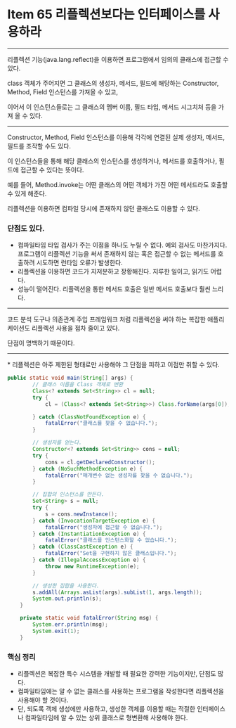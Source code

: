 # Item 65 리플렉션보다는 인터페이스를 사용하라

--------------------------------------------
리플렉션 기능(java.lang.reflect)을 이용하면 프로그램에서 임의의 클래스에 접근할 수 있다. 

class 객체가 주어지면 그 클래스의 생성자, 메서드, 필드에 해당하는 Constructor, Method, Field 인스턴스를 가져올 수 있고,

이어서 이 인스턴스들로는 그 클래스의 멤버 이름, 필드 타입, 메서드 시그치처 등을 가져 올 수 있다. 

<hr>

Constructor, Method, Field 인스턴스를 이용해 각각에 연결된 실제 생성자, 메서드, 필드를 조작할 수도 있다. 

이 인스턴스들을 통해 해당 클래스의 인스턴스를 생성하거나, 메서드를 호출하거나, 필드에 접근할 수 있다는 뜻이다. 

예를 들어, Method.invoke는 어떤 클래스의 어떤 객체가 가진 어떤 메서드라도 호출할 수 있게 해준다. 

리플렉션을 이용하면 컴파일 당시에 존재하지 않던 클래스도 이용할 수 있다. 

### 단점도 있다.

* 컴파일타임 타입 검사가 주는 이점을 하나도 누릴 수 없다. 예외 검사도 마찬가지다. 프로그램이 리플렉션 기능을 써서 존재하지 않는 혹은 접근할 수 없는 메서드를 호출하려 시도하면 런타임 오류가 발생한다. 
* 리플렉션을 이용하면 코드가 지저분하고 장황해진다. 지루한 일이고, 읽기도 어렵다. 
* 성능이 떨어진다. 리플렉션을 통한 메서드 호출은 일반 메서드 호출보다 훨씬 느리다. 

<hr> 
코드 분석 도구나 의존관계 주입 프레임워크 처럼 리플렉션을 써야 하는 복잡한 애플리케이션도 리플렉션 사용을 점차 줄이고 있다. 

단점이 명백하기 때문이다. 

<hr>
* 리플렉션은 아주 제한된 형태로만 사용해야 그 단점을 피하고 이점만 취할 수 있다. 

``` java
public static void main(String[] args) {
        // 클래스 이름을 Class 객체로 변환
        Class<? extends Set<String>> cl = null;
        try {
            cl = (Class<? extends Set<String>>) Class.forName(args[0]); // 비검사 형변환!

        } catch (ClassNotFoundException e) {
            fatalError("클래스를 찾을 수 없습니다.");
        }

        // 생성자를 얻는다.
        Constructor<? extends Set<String>> cons = null;
        try {
            cons = cl.getDeclaredConstructor();
        } catch (NoSuchMethodException e) {
            fatalError("매개변수 없는 생성자를 찾을 수 없습니다.");
        }

        // 집합의 인스턴스를 만든다.
        Set<String> s = null;
        try {
            s = cons.newInstance();
        } catch (InvocationTargetException e) {
            fatalError("생성자에 접근할 수 없습니다.");
        } catch (InstantiationException e) {
            fatalError("클래스를 인스턴스화할 수 없습니다.");
        } catch (ClassCastException e) {
            fatalError("Set을 구현하지 않은 클래스입니다.");
        } catch (IllegalAccessException e) {
            throw new RuntimeException(e);
        }

        // 생성한 집합을 사용한다.
        s.addAll(Arrays.asList(args).subList(1, args.length));
        System.out.println(s);
    }

    private static void fatalError(String msg) {
        System.err.println(msg);
        System.exit(1);
    }
```




### 핵심 정리
- 리플렉션은 복잡한 특수 시스템을 개발할 때 필요한 강력한 기능이지만, 단점도 많다. 
- 컴파일타임에는 알 수 없는 클래스를 사용하는 프로그램을 작성한다면 리플렉션을 사용해야 할 것이다. 
- 단, 되도록 객체 생성에만 사용하고, 생성한 객체를 이용할 때는 적절한 인터페이스나 컴파일타임에 알 수 있는 상위 클래스로 형변환해 사용해야 한다.
